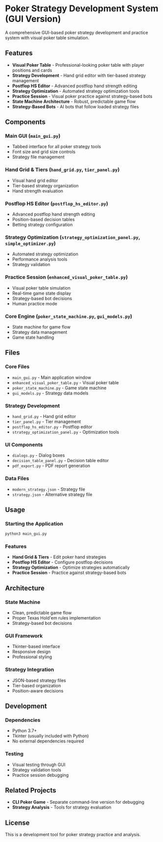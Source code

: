 # Poker Strategy Development System (GUI Version)

A comprehensive GUI-based poker strategy development and practice system with visual poker table simulation.

## Features

- **Visual Poker Table** - Professional-looking poker table with player positions and cards
- **Strategy Development** - Hand grid editor with tier-based strategy management
- **Postflop HS Editor** - Advanced postflop hand strength editing
- **Strategy Optimization** - Automated strategy optimization tools
- **Practice Session** - Visual poker practice against strategy-based bots
- **State Machine Architecture** - Robust, predictable game flow
- **Strategy-Based Bots** - AI bots that follow loaded strategy files

## Components

### Main GUI (`main_gui.py`)
- Tabbed interface for all poker strategy tools
- Font size and grid size controls
- Strategy file management

### Hand Grid & Tiers (`hand_grid.py`, `tier_panel.py`)
- Visual hand grid editor
- Tier-based strategy organization
- Hand strength evaluation

### Postflop HS Editor (`postflop_hs_editor.py`)
- Advanced postflop hand strength editing
- Position-based decision tables
- Betting strategy configuration

### Strategy Optimization (`strategy_optimization_panel.py`, `simple_optimizer.py`)
- Automated strategy optimization
- Performance analysis tools
- Strategy validation

### Practice Session (`enhanced_visual_poker_table.py`)
- Visual poker table simulation
- Real-time game state display
- Strategy-based bot decisions
- Human practice mode

### Core Engine (`poker_state_machine.py`, `gui_models.py`)
- State machine for game flow
- Strategy data management
- Game state handling

## Files

### Core Files
- `main_gui.py` - Main application window
- `enhanced_visual_poker_table.py` - Visual poker table
- `poker_state_machine.py` - Game state machine
- `gui_models.py` - Strategy data models

### Strategy Development
- `hand_grid.py` - Hand grid editor
- `tier_panel.py` - Tier management
- `postflop_hs_editor.py` - Postflop editor
- `strategy_optimization_panel.py` - Optimization tools

### UI Components
- `dialogs.py` - Dialog boxes
- `decision_table_panel.py` - Decision table editor
- `pdf_export.py` - PDF report generation

### Data Files
- `modern_strategy.json` - Strategy file
- `strategy.json` - Alternative strategy file

## Usage

### Starting the Application
```bash
python3 main_gui.py
```

### Features
- **Hand Grid & Tiers** - Edit poker hand strategies
- **Postflop HS Editor** - Configure postflop decisions
- **Strategy Optimization** - Optimize strategies automatically
- **Practice Session** - Practice against strategy-based bots

## Architecture

### State Machine
- Clean, predictable game flow
- Proper Texas Hold'em rules implementation
- Strategy-based bot decisions

### GUI Framework
- Tkinter-based interface
- Responsive design
- Professional styling

### Strategy Integration
- JSON-based strategy files
- Tier-based organization
- Position-aware decisions

## Development

### Dependencies
- Python 3.7+
- Tkinter (usually included with Python)
- No external dependencies required

### Testing
- Visual testing through GUI
- Strategy validation tools
- Practice session debugging

## Related Projects

- **CLI Poker Game** - Separate command-line version for debugging
- **Strategy Analysis** - Tools for strategy evaluation

## License

This is a development tool for poker strategy practice and analysis. 